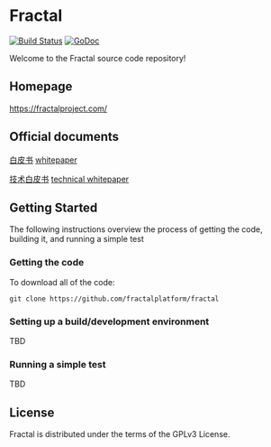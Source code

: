 # Fractal
[![Build Status](https://travis-ci.org/fractalplatform/fractal.svg?branch=master)](https://travis-ci.org/fractalplatform/fractal)
[![GoDoc](https://godoc.org/github.com/fractalplatform/fractal?status.svg)](https://godoc.org/github.com/fractalplatform/fractal)

Welcome to the Fractal source code repository!

## Homepage
https://fractalproject.com/

## Official documents
[白皮书](https://fractalproject.com/fractal-whitepaper.pdf)  [whitepaper](https://fractalproject.com/fractal-whitepaper-en.pdf)

[技术白皮书](https://fractalproject.com/fractal-technical-whitepaper.pdf)  [technical whitepaper](https://fractalproject.com/fractal-technical-whitepaper-en.pdf)


## Getting Started
The following instructions overview the process of getting the code, building it, and running a simple test

### Getting the code
To download all of the code:

`git clone https://github.com/fractalplatform/fractal`

### Setting up a build/development environment
TBD

### Running a simple test
TBD


## License
Fractal is distributed under the terms of the GPLv3 License.
